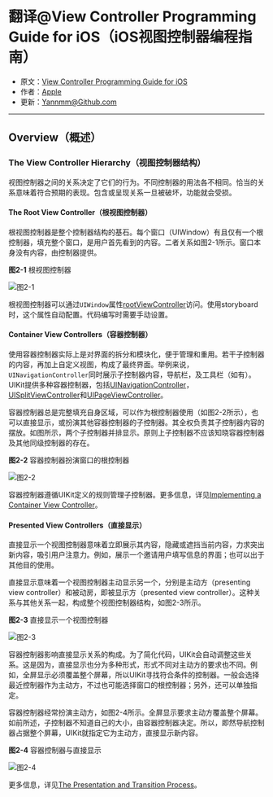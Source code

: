 # 翻译@View Controller Programming Guide for iOS（iOS视图控制器编程指南）

- 原文：[View Controller Programming Guide for iOS](https://developer.apple.com/library/content/featuredarticles/ViewControllerPGforiPhoneOS/index.html#//apple_ref/doc/uid/TP40007457-CH2-SW1)
- 作者：[Apple](https://developer.apple.com/library/content/navigation/)
- 更新：[Yannmm@Github.com](https://github.com/Yannmm/Auto-Layout-Guide-Chinese-Translation)

---

## Overview（概述）

### The View Controller Hierarchy（视图控制器结构）

视图控制器之间的关系决定了它们的行为。不同控制器的用法各不相同。恰当的关系意味着符合预期的表现。包含或呈现关系一旦被破坏，功能就会受损。

#### The Root View Controller（根视图控制器）

根视图控制器是整个控制器结构的基石。每个窗口（UIWindow）有且仅有一个根控制器，填充整个窗口，是用户首先看到的内容。二者关系如图2-1所示。窗口本身没有内容，由控制器提供。

**图2-1** 根视图控制器

![图2-1]()

根视图控制器可以通过`UIWindow`属性[rootViewController](https://developer.apple.com/documentation/uikit/uiwindow/1621581-rootviewcontroller)访问。使用storyboard时，这个属性自动配置。代码编写时需要手动设置。

#### Container View Controllers（容器控制器）

使用容器控制器实际上是对界面的拆分和模块化，便于管理和重用。若干子控制器的内容，再加上自定义视图，构成了最终界面。举例来说，`UINavigationController`同时展示子控制器内容，导航栏，及工具栏（如有）。UIKit提供多种容器控制器，包括[UINavigationController](https://developer.apple.com/documentation/uikit/uinavigationcontroller)，[UISplitViewController](https://developer.apple.com/documentation/uikit/uisplitviewcontroller)和[UIPageViewController](https://developer.apple.com/documentation/uikit/uipageviewcontroller)。

容器控制器总是完整填充自身区域，可以作为根控制器使用（如图2-2所示），也可以直接显示，或扮演其他容器控制器的子控制器。其全权负责其子控制器内容的摆放。如图所示，两个子控制器并排显示。原则上子控制器不应该知晓容器控制器及其他同级控制器的存在。

**图2-2** 容器控制器扮演窗口的根控制器

![图2-2]()


容器控制器遵循UIKit定义的规则管理子控制器。更多信息，详见[Implementing a Container View Controller](https://developer.apple.com/library/content/featuredarticles/ViewControllerPGforiPhoneOS/ImplementingaContainerViewController.html#//apple_ref/doc/uid/TP40007457-CH11-SW1)。


#### Presented View Controllers（直接显示）

直接显示一个视图控制器意味着立即展示其内容，隐藏或遮挡当前内容，力求突出新内容，吸引用户注意力。例如，展示一个邀请用户填写信息的界面；也可以出于其他目的使用。

直接显示意味着一个视图控制器主动显示另一个，分别是主动方（presenting view controller）和被动房，即被显示方（presented view controller）。这种关系与其他关系一起，构成整个视图控制器结构，如图2-3所示。

**图2-3** 直接显示一个视图控制器

![图2-3]()

容器控制器影响直接显示关系的构成。为了简化代码，UIKit会自动调整这些关系。这是因为，直接显示也分为多种形式，形式不同对主动方的要求也不同。例如，全屏显示必须覆盖整个屏幕，所以UIKit寻找符合条件的控制器。一般会选择最近控制器作为主动方，不过也可能选择窗口的根控制器；另外，还可以单独指定。

容器控制器经常扮演主动方，如图2-4所示。全屏显示要求主动方覆盖整个屏幕。如前所述，子控制器不知道自己的大小，由容器控制器决定。所以，即然导航控制器占据整个屏幕，UIKit就指定它为主动方，直接显示新内容。

**图2-4** 容器控制器与直接显示

![图2-4]()

更多信息，详见[The Presentation and Transition Process](https://developer.apple.com/library/content/featuredarticles/ViewControllerPGforiPhoneOS/PresentingaViewController.html#//apple_ref/doc/uid/TP40007457-CH14-SW7)。
